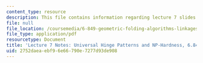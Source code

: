 ```yaml
---
content_type: resource
description: This file contains information regarding lecture 7 slides.
file: null
file_location: /coursemedia/6-849-geometric-folding-algorithms-linkages-origami-polyhedra-fall-2012/2752daeaebf96e66790e7277d93de908_MIT6_849F12_L07.pdf
file_type: application/pdf
resourcetype: Document
title: 'Lecture 7 Notes: Universal Hinge Patterns and NP-Hardness, 6.849 Fall 2010'
uid: 2752daea-ebf9-6e66-790e-7277d93de908
---
```

